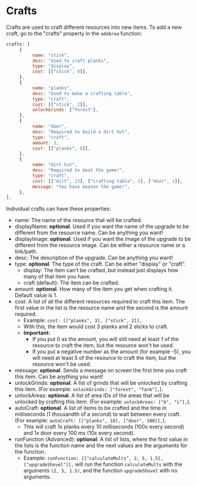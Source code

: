 # Crafts

Crafts are used to craft different resources into new items. To add a new craft, go to the "crafts" property in the `addArea` function:

```js
crafts: [
     {
          name: "stick",                                                        // Name/id of the resource
          desc: "Used to craft planks",                                         // Description of the upgrade
          type: "display",                                                      // Craft type. Can either be "display" or "craft"
          cost: [["stick", 0]],                                                 // List of items that are required to craft this item
     },
     {
          name: "planks",
          desc: "Used to make a crafting table",
          type: "craft",
          cost: [["stick", 2]],
          unlockGrinds: ["forest"],                                             // List of grinds that will be unlocked by crafting this item
     },
     {
          name: "door",
          desc: "Required to build a dirt hut",
          type: "craft",
          amount: 3,                                                            // Used if you get more than one of the item
          cost: [["planks", 6]],
     },
     {
          name: "dirt hut",
          desc: "Required to beat the game!",
          type: "craft",
          cost: [["dirt", 23], ["crafting table", 1], ["door", 1]],
          message: "You have beaten the game!",                                 // Sends a message on screen the first time you craft this item
     },
],
```

Individual crafts can have these properties:

 - name: The name of the resource that will be crafted.
 - displayName: **optional**. Used if you want the name of the upgrade to be different from the resource name. Can be anything you want!
 - displayImage: **optional**. Used if you want the image of the upgrade to be different from the resource image. Can be either a resource name or a link/path.
 - desc: The description of the upgrade. Can be anything you want!
 - type: **optional**. The type of the craft. Can be either "display" or "craft".
   - display: The item can't be crafted, but instead just displays how many of that item you have.
   - craft (default): The item can be crafted.
 - amount: **optional**. How many of the item you get when crafting it. Default value is 1.
 - cost: A list of all the different resources required to craft this item. The first value in the list is the resource name and the second is the amount required.
   - Example: `cost: [["planks", 3], ["stick", 2]],`
   - With this, the item would cost 3 planks and 2 sticks to craft.
   - **Important:**
     - If you put 0 as the amount, you will still need at least 1 of the resource to craft the item, but the resource won't be used.
     - If you put a negative number as the amount (for example -5), you will need at least 5 of the resource to craft the item, but the resource won't be used.
 - message: **optional**. Sends a message on screen the first time you craft this item. Can be anything you want!
 - unlockGrinds: **optional**. A list of grinds that will be unlocked by crafting this item. (For example: `unlockGrinds: ["forest", "farm"],`).
 - unlockAreas: **optional**. A list of area IDs of the areas that will be unlocked by crafting this item. (For example: `unlockAreas: ["b", "i"],`).
 - autoCraft: **optional**. A list of items to be crafted and the time in milliseconds (1 thousandth of a second) to wait between every craft. (For example: `autoCraft: [["planks", 10], ["door", 100]],`).
   - This will craft 1x planks every 10 milliseconds (100x every second) and 1x door every 100 ms (10x every second).
 - runFunction (Advanced): **optional**. A list of lists, where the first value in the lists is the function name and the next values are the arguments for the function.
   - Example: `runFunction: [["calculateMults", 2, 5, 1.5], ["upgradeShovel"]],` will run the function `calculateMults` with the arguments `(2, 5, 1.5)`, and the function `upgradeShovel` with no arguments.